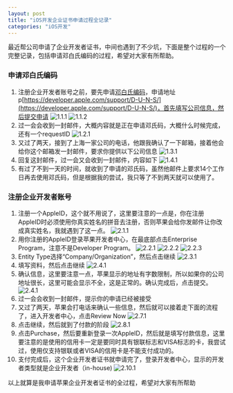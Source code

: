 ```yaml
---
layout: post
title: "iOS开发企业证书申请过程全记录"
categories: "iOS开发"
---
```


最近帮公司申请了企业开发者证书，中间也遇到了不少坑，下面是整个过程的一个完整记录，包括申请邓白氏编码的过程，希望对大家有所帮助。

### 申请邓白氏编码

1. 注册企业开发者账号之前，要先申请[邓白氏编码](http://baike.baidu.com/link?url=dzCD0bvR7RV_I_3KBXQtse65aaKmEO8_ghvPq7M9Y3V6-H-omCBMvpOMNImYwvKYdBBdhkvaD2oTmgiTYd9FHq)，申请地址p[https://developer.apple.com/support/D-U-N-S/](https://developer.apple.com/support/D-U-N-S/)，首先填写公司信息，然后提交申请
![1.1.1](http://7xn88v.com1.z0.glb.clouddn.com/b1ee643bd69fb351c1048b0f4c620ca2.png)
![1.1.2](http://7xn88v.com1.z0.glb.clouddn.com/7bd0b2899cdc677a901febad7306fba2.png)
2. 过一会会收到一封邮件，大概内容就是正在申请邓氏码，大概什么时候完成，还有一个requestID
![1.2.1](http://7xn88v.com1.z0.glb.clouddn.com/5a8e972d91eb408774c787acf066c713.png)
3. 又过了两天，接到了上海一家公司的电话，他跟我确认了一下邮箱，接着他会给你这个邮箱发一封邮件，要求你提供以下公司信息
![1.3.1](http://7xn88v.com1.z0.glb.clouddn.com/810e19e549cbac41c918fdd9f794c025.png)
4. 回复这封邮件，过一会又会收到一封邮件，内容如下
![1.4.1](http://7xn88v.com1.z0.glb.clouddn.com/f1de6028777c7874a1593ec0119da0a6.png)
5. 有过了不到一天的时间，就收到了申请的邓氏码，虽然他邮件上要求14个工作日再去使用邓氏码，但是根据我的尝试，我只等了不到两天就可以使用了。

### 注册企业开发者账号

1. 注册一个AppleID，这个就不用说了，这里要注意的一点是，你在注册AppleID时必须使用你真实姓名的拼音去注册，否则苹果会给你发邮件让你改成真实姓名，我就遇到了这一点。
![2.1.1](http://7xn88v.com1.z0.glb.clouddn.com/66506633bad28c995b24039688dda30e.png)
2. 用你注册的AppleID登录苹果开发者中心，在最底部点击Enterprise Program，注意不是Developer Program。
![2.2.1](http://7xn88v.com1.z0.glb.clouddn.com/939056f54db775460ceb68e2506e0003.png)
![2.2.2](http://7xn88v.com1.z0.glb.clouddn.com/2281829dbb65193c65e248e581e595b3.png)
![2.2.3](http://7xn88v.com1.z0.glb.clouddn.com/0aa47a0de740fdcd44c8197dafd43006.png)
3. Entity Type选择“Company/Organization”，然后点击继续
![2.3.1](http://7xn88v.com1.z0.glb.clouddn.com/81c91b2b12845c24d0376ac599769625.png)
4. 填写资料，然后点击继续
![2.4.1](http://7xn88v.com1.z0.glb.clouddn.com/f04ef93f3b1298058add7700888fbb97.png)
5. 确认信息，这里要注意一点，苹果显示的地址有字数限制，所以如果你的公司地址很长，这里可能会显示不全，这是正常的。确认完成后，点击提交。
![2.4.1](http://7xn88v.com1.z0.glb.clouddn.com/2bad2013936e0dfe82b8e0b5bbc1a7ec.png)
6. 过一会会收到一封邮件，提示你的申请已经被接受
7. 又过了两天，苹果会打电话来确认一些信息，然后就可以接着走下面的流程了，进入开发者中心，点击Review Now
![2.7.1](http://7xn88v.com1.z0.glb.clouddn.com/dade54e4af9cc6126cb099e6656bf59f.png)
8. 点击继续，然后就到了付款的阶段
![2.8.1](http://7xn88v.com1.z0.glb.clouddn.com/249c8652294855c003063ab3cb1d04df.png)
9. 点击Purchase，然后要重新登录一次AppleID，然后就是填写付款信息，这里要注意的是使用的信用卡一定是要同时具有银联标志和VISA标志的卡，我尝试过，使用仅支持银联或者VISA的信用卡是不能支付成功的。
10. 支付完成后，这个企业开发者证书就申请完了，登录开发者中心，显示的开发者类型就是企业开发者（in-house)
![2.10.1](http://7xn88v.com1.z0.glb.clouddn.com/6c79710a8bb20bf59439b3de749e1839.png)

以上就算是我申请苹果企业开发者证书的全过程，希望对大家有所帮助
